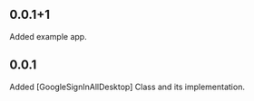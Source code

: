 ## 0.0.1+1
Added example app.

## 0.0.1

Added [GoogleSignInAllDesktop] Class and its implementation.
